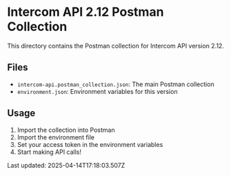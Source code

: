 # Intercom API 2.12 Postman Collection

This directory contains the Postman collection for Intercom API version 2.12.

## Files
- `intercom-api.postman_collection.json`: The main Postman collection
- `environment.json`: Environment variables for this version

## Usage
1. Import the collection into Postman
2. Import the environment file
3. Set your access token in the environment variables
4. Start making API calls!

Last updated: 2025-04-14T17:18:03.507Z
